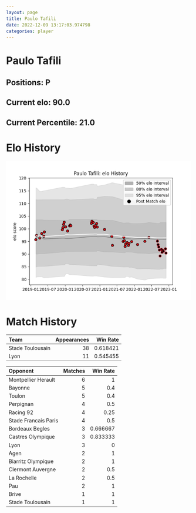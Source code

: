 ```yaml
---  
layout: page  
title: Paulo Tafili  
date: 2022-12-09 13:17:03.974798  
categories: player  
---
```

# Paulo Tafili

## Positions: P

## Current elo: 90.0

## Current Percentile: 21.0

# Elo History


![elo history](history_PauloTafili.png)
# Match History


| Team             |   Appearances |   Win Rate |
|:-----------------|--------------:|-----------:|
| Stade Toulousain |            38 |   0.618421 |
| Lyon             |            11 |   0.545455 |

| Opponent             |   Matches |   Win Rate |
|:---------------------|----------:|-----------:|
| Montpellier Herault  |         6 |   1        |
| Bayonne              |         5 |   0.4      |
| Toulon               |         5 |   0.4      |
| Perpignan            |         4 |   0.5      |
| Racing 92            |         4 |   0.25     |
| Stade Francais Paris |         4 |   0.5      |
| Bordeaux Begles      |         3 |   0.666667 |
| Castres Olympique    |         3 |   0.833333 |
| Lyon                 |         3 |   0        |
| Agen                 |         2 |   1        |
| Biarritz Olympique   |         2 |   1        |
| Clermont Auvergne    |         2 |   0.5      |
| La Rochelle          |         2 |   0.5      |
| Pau                  |         2 |   1        |
| Brive                |         1 |   1        |
| Stade Toulousain     |         1 |   1        |